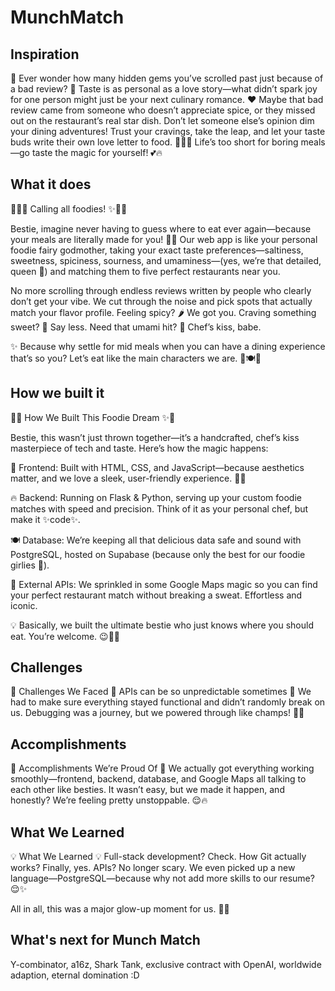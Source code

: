 # MunchMatch

## Inspiration  
💫 Ever wonder how many hidden gems you’ve scrolled past just because of a bad review? 💫
Taste is as personal as a love story—what didn’t spark joy for one person might just be your next culinary romance. ❤️ Maybe that bad review came from someone who doesn’t appreciate spice, or they missed out on the restaurant’s real star dish. Don’t let someone else’s opinion dim your dining adventures! Trust your cravings, take the leap, and let your taste buds write their own love letter to food. 🍷🍝✨
Life’s too short for boring meals—go taste the magic for yourself! 💕🔥

## What it does
💖🍓✨ Calling all foodies! ✨🍓💖

Bestie, imagine never having to guess where to eat ever again—because your meals are literally made for you! 💅✨ Our web app is like your personal foodie fairy godmother, taking your exact taste preferences—saltiness, sweetness, spiciness, sourness, and umaminess—(yes, we’re that detailed, queen 👑) and matching them to five perfect restaurants near you.

No more scrolling through endless reviews written by people who clearly don’t get your vibe. We cut through the noise and pick spots that actually match your flavor profile. Feeling spicy? 🌶️ We got you. Craving something sweet? 🍰 Say less. Need that umami hit? 🍜 Chef’s kiss, babe.

✨ Because why settle for mid meals when you can have a dining experience that’s so you? Let’s eat like the main characters we are. 💖🍽️👛

## How we built it
💖✨ How We Built This Foodie Dream ✨💖

Bestie, this wasn’t just thrown together—it’s a handcrafted, chef’s kiss masterpiece of tech and taste. Here’s how the magic happens:

🍭 Frontend: Built with HTML, CSS, and JavaScript—because aesthetics matter, and we love a sleek, user-friendly experience. 💅✨

🔥 Backend: Running on Flask & Python, serving up your custom foodie matches with speed and precision. Think of it as your personal chef, but make it ✨code✨.

🍽️ Database: We’re keeping all that delicious data safe and sound with PostgreSQL, hosted on Supabase (because only the best for our foodie girlies 💖).

📍 External APIs: We sprinkled in some Google Maps magic so you can find your perfect restaurant match without breaking a sweat. Effortless and iconic.

💡 Basically, we built the ultimate bestie who just knows where you should eat. You’re welcome. 😉🍓✨

## Challenges
🌸 Challenges We Faced 🌸
APIs can be so unpredictable sometimes 🥲 We had to make sure everything stayed functional and didn’t randomly break on us. Debugging was a journey, but we powered through like champs! 💪✨

## Accomplishments
🌟 Accomplishments We’re Proud Of 🌟
We actually got everything working smoothly—frontend, backend, database, and Google Maps all talking to each other like besties. It wasn’t easy, but we made it happen, and honestly? We’re feeling pretty unstoppable. 😌🔥

## What We Learned
💡 What We Learned 💡
Full-stack development? Check.
How Git actually works? Finally, yes.
APIs? No longer scary.
We even picked up a new language—PostgreSQL—because why not add more skills to our resume? 😌✨

All in all, this was a major glow-up moment for us. 💖🚀

## What's next for Munch Match
Y-combinator, a16z, Shark Tank, exclusive contract with OpenAI, worldwide adaption, eternal domination :D
